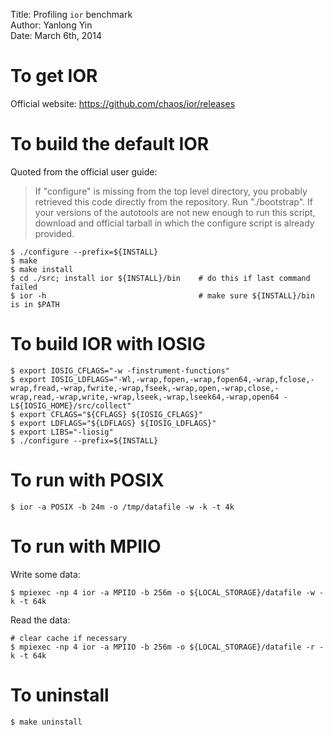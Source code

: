 Title:  Profiling `ior` benchmark  
Author: Yanlong Yin  
Date:   March 6th, 2014  

# To get IOR

Official website: https://github.com/chaos/ior/releases

# To build the default IOR

Quoted from the official user guide:

> If "configure" is missing from the top level directory, you
   probably retrieved this code directly from the repository.
   Run "./bootstrap". If your versions of the autotools are not new enough to run
   this script, download and official tarball in which the
   configure script is already provided.

    $ ./configure --prefix=${INSTALL}
    $ make
    $ make install
    $ cd ./src; install ior ${INSTALL}/bin    # do this if last command failed
    $ ior -h                                  # make sure ${INSTALL}/bin is in $PATH
    
# To build IOR with IOSIG

    $ export IOSIG_CFLAGS="-w -finstrument-functions"
    $ export IOSIG_LDFLAGS="-Wl,-wrap,fopen,-wrap,fopen64,-wrap,fclose,-wrap,fread,-wrap,fwrite,-wrap,fseek,-wrap,open,-wrap,close,-wrap,read,-wrap,write,-wrap,lseek,-wrap,lseek64,-wrap,open64 -L${IOSIG_HOME}/src/collect"
    $ export CFLAGS="${CFLAGS} ${IOSIG_CFLAGS}"
    $ export LDFLAGS="${LDFLAGS} ${IOSIG_LDFLAGS}"
    $ export LIBS="-liosig"
    $ ./configure --prefix=${INSTALL} 

# To run with POSIX

    $ ior -a POSIX -b 24m -o /tmp/datafile -w -k -t 4k

# To run with MPIIO

Write some data:

    $ mpiexec -np 4 ior -a MPIIO -b 256m -o ${LOCAL_STORAGE}/datafile -w -k -t 64k

Read the data:

    # clear cache if necessary
    $ mpiexec -np 4 ior -a MPIIO -b 256m -o ${LOCAL_STORAGE}/datafile -r -k -t 64k

# To uninstall

    $ make uninstall



